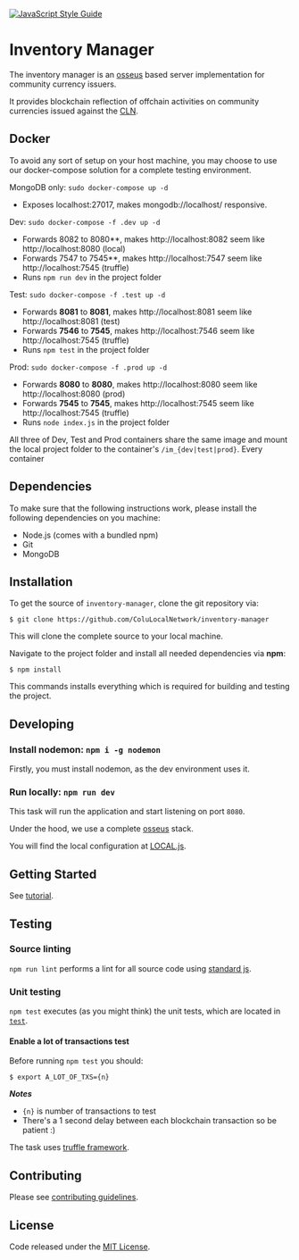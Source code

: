 [![JavaScript Style Guide](https://cdn.rawgit.com/standard/standard/master/badge.svg)](https://github.com/standard/standard)

# Inventory Manager

The inventory manager is an [osseus](https://github.com/colucom/osseus) based server implementation for community currency issuers.

It provides blockchain reflection of offchain activities on community currencies issued against the [CLN](https://cln.network/).


## Docker

To avoid any sort of setup on your host machine, you may choose to use our docker-compose solution for a complete testing environment.

MongoDB only: `sudo docker-compose up -d`
 - Exposes localhost:27017, makes mongodb://localhost/ responsive.

Dev: `sudo docker-compose -f .dev up -d`
 - Forwards 8082 to 8080**, makes http://localhost:8082 seem like http://localhost:8080 (local)
 - Forwards 7547 to 7545**, makes http://localhost:7547 seem like http://localhost:7545 (truffle)
 - Runs `npm run dev` in the project folder

Test: `sudo docker-compose -f .test up -d`
 - Forwards **8081** to **8081**, makes http://localhost:8081 seem like http://localhost:8081 (test)
 - Forwards **7546** to **7545**, makes http://localhost:7546 seem like http://localhost:7545 (truffle)
 - Runs `npm test` in the project folder

Prod: `sudo docker-compose -f .prod up -d`
 - Forwards **8080** to **8080**, makes http://localhost:8080 seem like http://localhost:8080 (prod)
 - Forwards **7545** to **7545**, makes http://localhost:7545 seem like http://localhost:7545 (truffle)
 - Runs `node index.js` in the project folder

All three of Dev, Test and Prod containers share the same image and mount the local project folder to the container's `/im_{dev|test|prod}`. Every container 

## Dependencies

To make sure that the following instructions work, please install the following dependencies
on you machine:

- Node.js (comes with a bundled npm)
- Git
- MongoDB

## Installation

To get the source of `inventory-manager`, clone the git repository via:

````
$ git clone https://github.com/ColuLocalNetwork/inventory-manager
````

This will clone the complete source to your local machine.

Navigate to the project folder and install all needed dependencies via **npm**:

````
$ npm install
````

This commands installs everything which is required for building and testing the project.

## Developing
### Install nodemon: `npm i -g nodemon`
Firstly, you must install nodemon, as the dev environment uses it.

### Run locally: `npm run dev`
This task will run the application and start listening on port `8080`.

Under the hood, we use a complete [osseus](https://github.com/colucom/osseus) stack.

You will find the local configuration at [LOCAL.js](https://github.com/ColuLocalNetwork/inventory-manager/blob/master/config/LOCAL.js).

## Getting Started
See [tutorial](https://github.com/ColuLocalNetwork/inventory-manager/blob/master/GETTING-STARTED.md).


## Testing

### Source linting
`npm run lint` performs a lint for all source code using [standard js](https://standardjs.com/).

### Unit testing
`npm test` executes (as you might think) the unit tests, which are located
in [`test`](https://github.com/ColuLocalNetwork/inventory-manager/blob/master/test).

#### Enable a lot of transactions test
Before running `npm test` you should:

```
$ export A_LOT_OF_TXS={n}
```
***Notes***

* `{n}` is number of transactions to test
* There's a 1 second delay between each blockchain transaction so be patient :)

The task uses [truffle framework](https://truffleframework.com/).


## Contributing
Please see [contributing guidelines](https://github.com/ColuLocalNetwork/inventory-manager/blob/master/.github/CONTRIBUTING.md).

## License
Code released under the [MIT License](https://github.com/ColuLocalNetwork/inventory-manager/blob/master/LICENSE).
